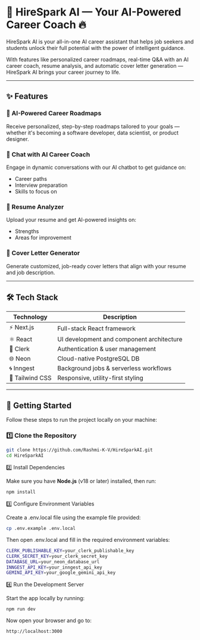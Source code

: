 # 🚀 HireSpark AI — Your AI-Powered Career Coach 🔥

HireSpark AI is your all-in-one AI career assistant that helps job seekers and students unlock their full potential with the power of intelligent guidance.

With features like personalized career roadmaps, real-time Q&A with an AI career coach, resume analysis, and automatic cover letter generation — HireSpark AI brings your career journey to life.

---

## ✨ Features

### 🎯 AI-Powered Career Roadmaps

Receive personalized, step-by-step roadmaps tailored to your goals — whether it's becoming a software developer, data scientist, or product designer.

### 💬 Chat with AI Career Coach

Engage in dynamic conversations with our AI chatbot to get guidance on:

- Career paths
- Interview preparation
- Skills to focus on

### 📝 Resume Analyzer

Upload your resume and get AI-powered insights on:

- Strengths
- Areas for improvement

### 📨 Cover Letter Generator

Generate customized, job-ready cover letters that align with your resume and job description.

---

## 🛠 Tech Stack

| Technology      | Description                               |
| --------------- | ----------------------------------------- |
| ⚡ Next.js      | Full-stack React framework                |
| ⚛️ React        | UI development and component architecture |
| 🔐 Clerk        | Authentication & user management          |
| 🌐 Neon         | Cloud-native PostgreSQL DB                |
| 🌀 Inngest      | Background jobs & serverless workflows    |
| 🎨 Tailwind CSS | Responsive, utility-first styling         |

---

## 🚀 Getting Started

Follow these steps to run the project locally on your machine:

### 1️⃣ Clone the Repository

```bash
git clone https://github.com/Rashmi-K-V/HireSparkAI.git
cd HireSparkAI
```

2️⃣ Install Dependencies

Make sure you have **Node.js** (v18 or later) installed, then run:

```bash
npm install
```

3️⃣ Configure Environment Variables

Create a .env.local file using the example file provided:

```bash
cp .env.example .env.local
```

Then open .env.local and fill in the required environment variables:

```bash
CLERK_PUBLISHABLE_KEY=your_clerk_publishable_key
CLERK_SECRET_KEY=your_clerk_secret_key
DATABASE_URL=your_neon_database_url
INNGEST_API_KEY=your_inngest_api_key
GEMINI_API_KEY=your_google_gemini_api_key
```

4️⃣ Run the Development Server

Start the app locally by running:

```bash
npm run dev
```

Now open your browser and go to:

```bash
http://localhost:3000
```

